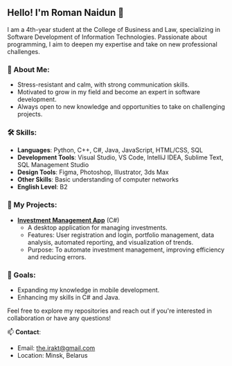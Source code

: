 ## Hello! I'm Roman Naidun 👋

I am a 4th-year student at the College of Business and Law, specializing in Software Development of Information Technologies.
Passionate about programming, I aim to deepen my expertise and take on new professional challenges.

### 🌟 About Me:
- Stress-resistant and calm, with strong communication skills.
- Motivated to grow in my field and become an expert in software development.
- Always open to new knowledge and opportunities to take on challenging projects.

### 🛠 Skills:
- **Languages**: Python, C++, C#, Java, JavaScript, HTML/CSS, SQL
- **Development Tools**: Visual Studio, VS Code, IntelliJ IDEA, Sublime Text, SQL Management Studio
- **Design Tools**: Figma, Photoshop, Illustrator, 3ds Max
- **Other Skills**: Basic understanding of computer networks
- **English Level**: B2

### 💼 My Projects:
- **[Investment Management App](https://github.com/Istnorth/NorthVest)** (C#)
   - A desktop application for managing investments.
   - Features: User registration and login, portfolio management, data analysis, automated reporting, and visualization of trends.
   - Purpose: To automate investment management, improving efficiency and reducing errors.

### 🎯 Goals:
- Expanding my knowledge in mobile development.
- Enhancing my skills in C# and Java.

Feel free to explore my repositories and reach out if you're interested in collaboration or have any questions!

📫 **Contact**:
- Email: [the.irakt@gmail.com](mailto:the.irakt@gmail.com)
- Location: Minsk, Belarus
